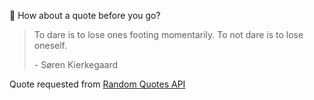 📣 How about a quote before you go?

> To dare is to lose ones footing momentarily. To not dare is to lose oneself.
>
> <p>- Søren Kierkegaard</p>

Quote requested from [Random Quotes API](https://github.com/lukePeavey/quotable)
